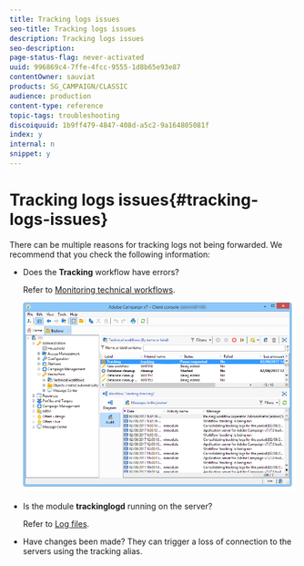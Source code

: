 ```yaml
---
title: Tracking logs issues
seo-title: Tracking logs issues
description: Tracking logs issues
seo-description: 
page-status-flag: never-activated
uuid: 996869c4-7ffe-4fcc-9555-1d8b65e93e87
contentOwner: sauviat
products: SG_CAMPAIGN/CLASSIC
audience: production
content-type: reference
topic-tags: troubleshooting
discoiquuid: 1b9ff479-4847-408d-a5c2-9a164805081f
index: y
internal: n
snippet: y
---
```


# Tracking logs issues{#tracking-logs-issues}

There can be multiple reasons for tracking logs not being forwarded. We recommend that you check the following information:

* Does the **Tracking** workflow have errors?

  Refer to [Monitoring technical workflows](../../workflow/using/executing-a-workflow.md#monitoring-technical-workflows).

  ![](assets/tracking_scheduled_task.png)

* Is the module **trackinglogd** running on the server?

  Refer to [Log files](../../production/using/log-files.md).

* Have changes been made? They can trigger a loss of connection to the servers using the tracking alias.

